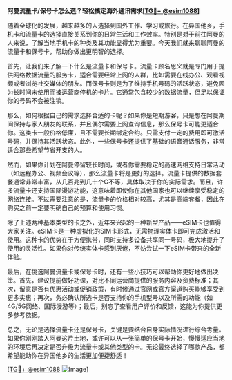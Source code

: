 **阿曼流量卡/保号卡怎么选？轻松搞定海外通讯需求[[TG💪+ @esim1088](https://t.me/s/esim1088)]**

随着全球化的发展，越来越多的人选择到国外工作、学习或旅行。在异国他乡，手机卡和流量卡的选择直接关系到你的日常生活和工作效率。特别是对于前往阿曼的人来说，了解当地手机卡的种类及其功能显得尤为重要。今天我们就来聊聊阿曼的流量卡和保号卡，帮助你做出更明智的选择。

首先，让我们来了解一下什么是流量卡和保号卡。流量卡顾名思义就是专门用于提供网络数据流量的服务卡，适合需要经常上网的人群，比如需要在线办公、观看视频或者浏览社交媒体的朋友。而保号卡则是为了维持手机号码的活跃状态，避免因为长时间未使用而被运营商停机的卡片。它通常包含较少的数据流量，但足以保证你的号码不会被注销。

那么，如何根据自己的需求选择合适的卡呢？如果你是短期游客，只是想在阿曼期间保持与家人朋友的联系，并且偶尔需要上网查询信息，那么保号卡可能更适合你。这类卡一般价格低廉，且不需要长期绑定合约。只需支付一定的费用即可激活号码，并保持其活跃状态。此外，一些保号卡还提供了基础的语音通话服务，非常适合那些希望节省开支的人。

然而，如果你计划在阿曼停留较长时间，或者你需要稳定的高速网络支持日常活动（如远程办公、视频会议等），那么流量卡将是更好的选择。流量卡提供的数据套餐通常非常丰富，从几百兆到几十个G不等，具体取决于你的实际需求。而且，许多流量卡还支持国际漫游功能，这意味着即使你在其他国家也可以继续享受稳定的网络连接。不过需要注意的是，流量卡的价格相对较高，尤其是高端套餐，因此在购买之前一定要明确自己的预算和使用习惯。

除了上述两种基本类型的卡之外，近年来兴起的一种新型产品——eSIM卡也值得大家关注。eSIM卡是一种虚拟化的SIM卡形式，无需物理实体卡即可完成激活和使用。这种卡的优势在于方便携带，同时支持多设备共享同一号码，极大地提升了使用的灵活性。如果你对传统实体卡感到厌倦，不妨尝试一下eSIM卡带来的全新体验。

最后，在挑选阿曼流量卡或保号卡时，还有一些小技巧可以帮助你更好地做出决策。首先，建议提前做好功课，对比不同运营商提供的服务内容及资费标准；其次，留意是否有优惠活动或促销政策，有时候通过官网或官方渠道购买能够享受到更多实惠；再次，务必确认所选卡是否支持你的手机型号以及所需的功能（如4G/5G网络、国际漫游等）；最后，别忘了查看用户评价和反馈，这能为你提供更多参考依据。

总之，无论是选择流量卡还是保号卡，关键是要结合自身实际情况进行综合考量。如果你刚刚踏入阿曼这片土地，或许可以从一张简单的保号卡开始，慢慢适应当地的环境后再决定是否升级为流量卡或其他类型的卡。无论最终选择了哪款产品，都希望能助你在异国他乡的生活更加便捷舒适！

[[TG💪+ @esim1088](https://t.me/s/esim1088) ![Image](https://i.postimg.cc/4NQfJmqS/Snipaste-2025-05-13-00-14-12.png)]